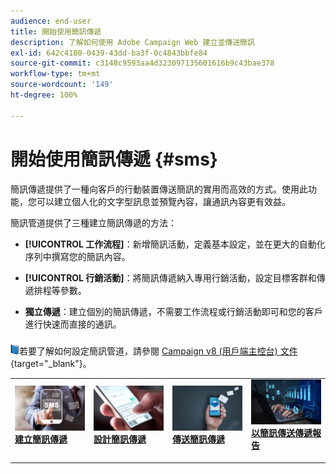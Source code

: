```yaml
---
audience: end-user
title: 開始使用簡訊傳遞
description: 了解如何使用 Adobe Campaign Web 建立並傳送簡訊
exl-id: 642c4180-0439-43dd-ba3f-0c4843bbfe84
source-git-commit: c3148c9593aa4d323097135601616b9c43bae378
workflow-type: tm+mt
source-wordcount: '149'
ht-degree: 100%

---
```


# 開始使用簡訊傳遞 {#sms}

簡訊傳遞提供了一種向客戶的行動裝置傳送簡訊的實用而高效的方式。使用此功能，您可以建立個人化的文字型訊息並預覽內容，讓通訊內容更有效益。

簡訊管道提供了三種建立簡訊傳遞的方法：

* **[!UICONTROL 工作流程]**：新增簡訊活動，定義基本設定，並在更大的自動化序列中撰寫您的簡訊內容。

* **[!UICONTROL 行銷活動]**：將簡訊傳遞納入專用行銷活動，設定目標客群和傳遞排程等參數。

* **獨立傳遞**：建立個別的簡訊傳遞，不需要工作流程或行銷活動即可和您的客戶進行快速而直接的通訊。

![](../assets/do-not-localize/book.png)若要了解如何設定簡訊管道，請參閱 [Campaign v8 (用戶端主控台) 文件](https://experienceleague.adobe.com/docs/campaign/campaign-v8/send/sms/validate-sms/sms-send.html?lang=zh-Hant){target="_blank"}。

<table style="table-layout:fixed"><tr style="border: 0;">
<td>
<a href="create-sms.md">
<img alt="銷售機會" src="assets/do-not-localize/create_sms.png">
</a>
<div><a href="create-sms.md"><strong>建立簡訊傳遞</strong>
</div>
<p>
</td>
<td>
<a href="content-sms.md">
<img alt="不常使用" src="assets/do-not-localize/design_sms.png">
</a>
<div>
<a href="content-sms.md"><strong>設計簡訊傳遞<strong></strong></a>
</div>
<p></td>
<td>
<a href="send-sms.md">
<img alt="驗證" src="assets/do-not-localize/send_sms.png">
</a>
<div>
<a href="send-sms.md"><strong>傳送簡訊傳遞</strong></a>
</div>
<p>
</td>
<td>
<a href="send-sms.md">
<img alt="驗證" src="assets/do-not-localize/report_sms.jpeg">
</a>
<div>
<a href="send-sms.md"><strong>以簡訊傳送傳遞報告</strong></a>
</div>
<p>
</td>
</tr></table>
